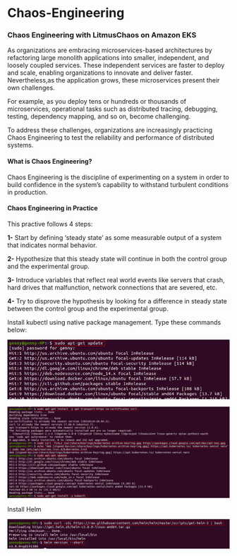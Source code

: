 # Chaos-Engineering
### Chaos Engineering with LitmusChaos on Amazon EKS


As organizations are embracing microservices-based architectures by refactoring large monolith applications into smaller, independent, and loosely coupled services. These independent services are faster to deploy and scale, enabling organizations to innovate and deliver faster. Nevertheless,as the application grows, these microservices present their own challenges. 

For example, as you deploy tens or hundreds or thousands of microservices, operational tasks such as distributed tracing, debugging, testing, dependency mapping, and so on, become challenging. 

To address these challenges, organizations are increasingly practicing Chaos Engineering to test the reliability and performance of distributed systems.


#### What is Chaos Engineering?

Chaos Engineering is the discipline of experimenting on a system in order to build confidence in the system’s capability to withstand turbulent conditions in production.


#### Chaos Engineering in Practice

This practive follows 4 steps:

**1-** Start by defining ‘steady state’ as some measurable output of a system that indicates normal behavior.

**2-** Hypothesize that this steady state will continue in both the control group and the experimental group.

**3-** Introduce variables that reflect real world events like servers that crash, hard drives that malfunction, network connections that are severed, etc.

**4-** Try to disprove the hypothesis by looking for a difference in steady state between the control group and the experimental group.







Install kubectl using native package management.  Type these commands below:


![](pics/kubectl-install.png)

![](pics/kubectl-install1.png)



Install Helm

![](pics/helm-install.png)


